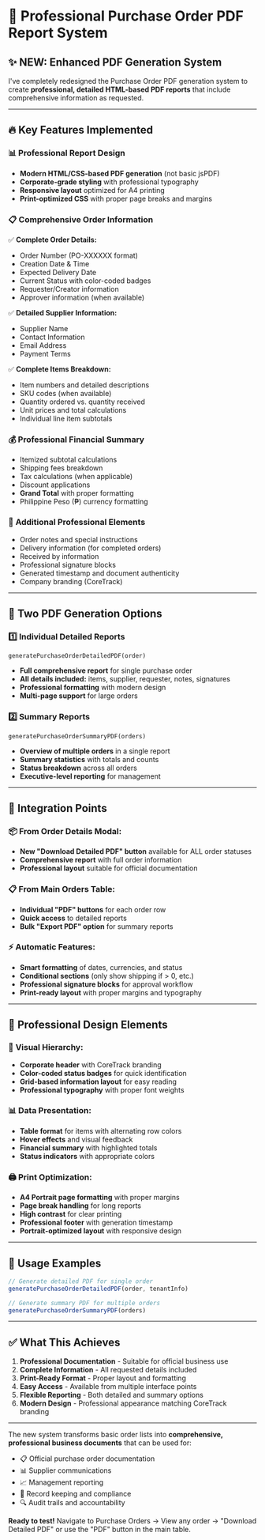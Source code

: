 # 📄 Professional Purchase Order PDF Report System

## ✨ **NEW: Enhanced PDF Generation System**

I've completely redesigned the Purchase Order PDF generation system to create **professional, detailed HTML-based PDF reports** that include comprehensive information as requested.

---

## 🔥 **Key Features Implemented**

### 📊 **Professional Report Design**
- **Modern HTML/CSS-based PDF generation** (not basic jsPDF)
- **Corporate-grade styling** with professional typography
- **Responsive layout** optimized for A4 printing
- **Print-optimized CSS** with proper page breaks and margins

### 📋 **Comprehensive Order Information**
✅ **Complete Order Details:**
- Order Number (PO-XXXXXX format)
- Creation Date & Time
- Expected Delivery Date
- Current Status with color-coded badges
- Requester/Creator information
- Approver information (when available)

✅ **Detailed Supplier Information:**
- Supplier Name
- Contact Information
- Email Address  
- Payment Terms

✅ **Complete Items Breakdown:**
- Item numbers and detailed descriptions
- SKU codes (when available)
- Quantity ordered vs. quantity received
- Unit prices and total calculations
- Individual line item subtotals

### 💰 **Professional Financial Summary**
- Itemized subtotal calculations
- Shipping fees breakdown
- Tax calculations (when applicable) 
- Discount applications
- **Grand Total** with proper formatting
- Philippine Peso (₱) currency formatting

### 📝 **Additional Professional Elements**
- Order notes and special instructions
- Delivery information (for completed orders)
- Received by information
- Professional signature blocks
- Generated timestamp and document authenticity
- Company branding (CoreTrack)

---

## 🎯 **Two PDF Generation Options**

### 1️⃣ **Individual Detailed Reports** 
`generatePurchaseOrderDetailedPDF(order)`
- **Full comprehensive report** for single purchase order
- **All details included:** items, supplier, requester, notes, signatures
- **Professional formatting** with modern design
- **Multi-page support** for large orders

### 2️⃣ **Summary Reports** 
`generatePurchaseOrderSummaryPDF(orders)`
- **Overview of multiple orders** in a single report
- **Summary statistics** with totals and counts
- **Status breakdown** across all orders
- **Executive-level reporting** for management

---

## 🔗 **Integration Points**

### 📦 **From Order Details Modal:**
- **New "Download Detailed PDF" button** available for ALL order statuses
- **Comprehensive report** with full order information
- **Professional layout** suitable for official documentation

### 📋 **From Main Orders Table:**
- **Individual "PDF" buttons** for each order row
- **Quick access** to detailed reports
- **Bulk "Export PDF" option** for summary reports

### ⚡ **Automatic Features:**
- **Smart formatting** of dates, currencies, and status
- **Conditional sections** (only show shipping if > 0, etc.)
- **Professional signature blocks** for approval workflow
- **Print-ready layout** with proper margins and typography

---

## 📱 **Professional Design Elements**

### 🎨 **Visual Hierarchy:**
- **Corporate header** with CoreTrack branding
- **Color-coded status badges** for quick identification
- **Grid-based information layout** for easy reading
- **Professional typography** with proper font weights

### 📊 **Data Presentation:**
- **Table format** for items with alternating row colors
- **Hover effects** and visual feedback
- **Financial summary** with highlighted totals
- **Status indicators** with appropriate colors

### 🖨️ **Print Optimization:**
- **A4 Portrait page formatting** with proper margins
- **Page break handling** for long reports  
- **High contrast** for clear printing
- **Professional footer** with generation timestamp
- **Portrait-optimized layout** with responsive design

---

## 🚀 **Usage Examples**

```typescript
// Generate detailed PDF for single order
generatePurchaseOrderDetailedPDF(order, tenantInfo)

// Generate summary PDF for multiple orders  
generatePurchaseOrderSummaryPDF(orders)
```

---

## ✅ **What This Achieves**

1. **Professional Documentation** - Suitable for official business use
2. **Complete Information** - All requested details included
3. **Print-Ready Format** - Proper layout and formatting
4. **Easy Access** - Available from multiple interface points
5. **Flexible Reporting** - Both detailed and summary options
6. **Modern Design** - Professional appearance matching CoreTrack branding

---

The new system transforms basic order lists into **comprehensive, professional business documents** that can be used for:
- 📋 Official purchase order documentation
- 📊 Supplier communications
- 📈 Management reporting
- 📁 Record keeping and compliance
- 🔍 Audit trails and accountability

**Ready to test!** Navigate to Purchase Orders → View any order → "Download Detailed PDF" or use the "PDF" button in the main table.
